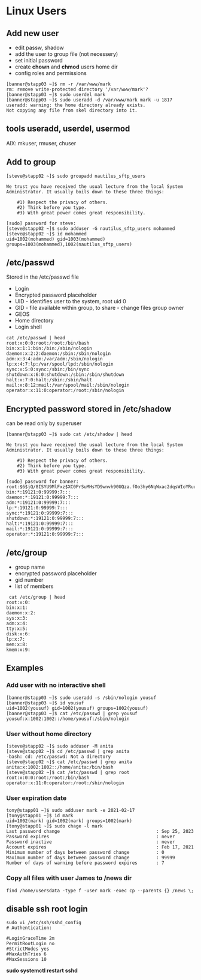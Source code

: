 # Linux Users

## Add new user
* edit passw, shadow
* add the user to group file (not necessery)
* set initial password
* create **chown** and **chmod** users home dir
* config roles and permissions

```
[banner@stapp03 ~]$ rm -r /var/www/mark
rm: remove write-protected directory '/var/www/mark'? 
[banner@stapp03 ~]$ sudo userdel mark
[banner@stapp03 ~]$ sudo useradd -d /var/www/mark mark -u 1817
useradd: warning: the home directory already exists.
Not copying any file from skel directory into it.
```

## tools useradd, userdel, usermod 
AIX: mkuser, rmuser, chuser

## Add to group 
```
[steve@stapp02 ~]$ sudo groupadd nautilus_sftp_users

We trust you have received the usual lecture from the local System
Administrator. It usually boils down to these three things:

    #1) Respect the privacy of others.
    #2) Think before you type.
    #3) With great power comes great responsibility.

[sudo] password for steve: 
[steve@stapp02 ~]$ sudo adduser -G nautilus_sftp_users mohammed
[steve@stapp02 ~]$ id mohammed
uid=1002(mohammed) gid=1003(mohammed) groups=1003(mohammed),1002(nautilus_sftp_users)
```
## /etc/passwd
Stored in the /etc/passwd file
* Login
* Encrypted password placeholder
* UID - identifies user to the system, root uid 0
* GID - file available within group, to share - change files group owner
* GEOS
* Home directory
* Login shell
```
cat /etc/passwd | head
root:x:0:0:root:/root:/bin/bash
bin:x:1:1:bin:/bin:/sbin/nologin
daemon:x:2:2:daemon:/sbin:/sbin/nologin
adm:x:3:4:adm:/var/adm:/sbin/nologin
lp:x:4:7:lp:/var/spool/lpd:/sbin/nologin
sync:x:5:0:sync:/sbin:/bin/sync
shutdown:x:6:0:shutdown:/sbin:/sbin/shutdown
halt:x:7:0:halt:/sbin:/sbin/halt
mail:x:8:12:mail:/var/spool/mail:/sbin/nologin
operator:x:11:0:operator:/root:/sbin/nologin
```

## Encrypted password stored in /etc/shadow
can be read only by superuser
```
[banner@stapp03 ~]$ sudo cat /etc/shadow | head

We trust you have received the usual lecture from the local System
Administrator. It usually boils down to these three things:

    #1) Respect the privacy of others.
    #2) Think before you type.
    #3) With great power comes great responsibility.

[sudo] password for banner: 
root:$6$jQ/8ISYU9MlFxz$XC0PrSuMHsYD9wnvh90UQza.fOo3hy6NqWxac2dqsWIoYRuuZ/.7HKLiDE.SiPbH7oGtInf6wVyzd6OYJ8Isd0:19422:0:99999:7:::
bin:*:19121:0:99999:7:::
daemon:*:19121:0:99999:7:::
adm:*:19121:0:99999:7:::
lp:*:19121:0:99999:7:::
sync:*:19121:0:99999:7:::
shutdown:*:19121:0:99999:7:::
halt:*:19121:0:99999:7:::
mail:*:19121:0:99999:7:::
operator:*:19121:0:99999:7:::
```

## /etc/group
* group name
* encrypted password placeholder
* gid number
* list of members
```
 cat /etc/group | head
root:x:0:
bin:x:1:
daemon:x:2:
sys:x:3:
adm:x:4:
tty:x:5:
disk:x:6:
lp:x:7:
mem:x:8:
kmem:x:9:
```

## Examples
### Add user with no interactive shell
```
[banner@stapp03 ~]$ sudo useradd -s /sbin/nologin yousuf
[banner@stapp03 ~]$ id yousuf
uid=1002(yousuf) gid=1002(yousuf) groups=1002(yousuf)
[banner@stapp03 ~]$ cat /etc/passwd | grep yousuf
yousuf:x:1002:1002::/home/yousuf:/sbin/nologin
```

### User without home directory
```
[steve@stapp02 ~]$ sudo adduser -M anita
[steve@stapp02 ~]$ cd /etc/passwd | grep anita
-bash: cd: /etc/passwd: Not a directory
[steve@stapp02 ~]$ cat /etc/passwd | grep anita
anita:x:1002:1002::/home/anita:/bin/bash
[steve@stapp02 ~]$ cat /etc/passwd | grep root
root:x:0:0:root:/root:/bin/bash
operator:x:11:0:operator:/root:/sbin/nologin
```

### User expiration date
```
tony@stapp01 ~]$ sudo adduser mark -e 2021-02-17
[tony@stapp01 ~]$ id mark
uid=1002(mark) gid=1002(mark) groups=1002(mark)
[tony@stapp01 ~]$ sudo chage -l mark
Last password change                                    : Sep 25, 2023
Password expires                                        : never
Password inactive                                       : never
Account expires                                         : Feb 17, 2021
Minimum number of days between password change          : 0
Maximum number of days between password change          : 99999
Number of days of warning before password expires       : 7
```

### Copy all files with user James to /news dir
```
find /home/usersdata -type f -user mark -exec cp --parents {} /news \;
```

## disable ssh root login
```
sudo vi /etc/ssh/sshd_config
# Authentication:

#LoginGraceTime 2m
PermitRootLogin no
#StrictModes yes
#MaxAuthTries 6
#MaxSessions 10
```
**sudo systemctl restart sshd**




